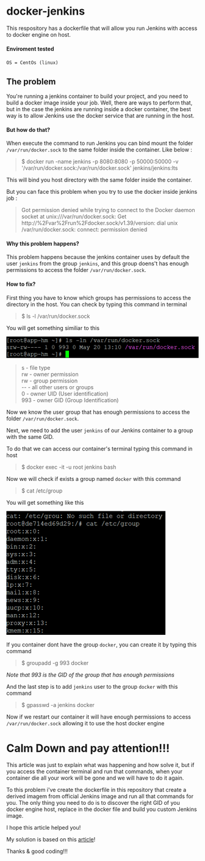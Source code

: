 # docker-jenkins

This respository has a dockerfile that will allow you run Jenkins with access to docker engine on host.

#### Enviroment tested
  `OS = CentOs (linux)`

## The problem

You're running a jenkins container to build your project, and you need to build a docker image inside your job.
Well, there are ways to perform that, but in the case the jenkins are running inside a docker container, 
the best way is to allow Jenkins use the docker service that are running in the host. 

#### But how do that?

When execute the command to run Jenkins you can bind mount the folder `/var/run/docker.sock` to the same folder inside the container. 
Like below :

  > $ docker run -name jenkins -p 8080:8080 -p 50000:50000 -v '/var/run/docker.sock:/var/run/docker.sock' jenkins/jenkins:lts

This will bind you host directory with the same folder inside the container.


But you can face this problem when you try to use the docker inside jenkins job :

  > Got permission denied while trying to connect to the Docker daemon socket at unix:///var/run/docker.sock: Get http://%2Fvar%2Frun%2Fdocker.sock/v1.39/version: dial unix /var/run/docker.sock: connect: permission denied
  
#### Why this problem happens?

This problem happens because the jenkins container uses by default the user `jenkins` from the group `jenkins`, 
and this group doens't has enough permissions to access the folder `/var/run/docker.sock`.


#### How to fix?

First thing you have to know which groups has permissions to access the directory in the host. 
You can check by typing this command in terminal

  > $ ls -l /var/run/docker.sock

You will get something similiar to this

![List-Permissions](https://github.com/igorgsousa/docker-jenkins/blob/master/imgs/list-permissions.PNG)
 
  > s - file type  
  > rw - owner permission  
  > rw - group permission  
  > -- - all other users or groups  
  > 0 - owner UID (User identification)  
  > 993 - owner GID (Group Identification)

Now we know the user group that has enough permissions to access the folder `/var/run/docker.sock`.

Next, we need to add the user `jenkins` of our Jenkins container to a group  with the same GID.

To do that we can access our container's terminal typing this command in host

  > $ docker exec -it -u root jenkins bash

Now we will check if exists a group named `docker` with this command

  > $ cat /etc/group
  
You will get something like this

![List-Groups](https://github.com/igorgsousa/docker-jenkins/blob/master/imgs/list-groups.PNG)

If you container dont have the group `docker`, you can create it by typing this command

  > $ groupadd -g 993 docker
  
*Note that 993 is the GID of the group that has enough permissions*


And the last step is to add `jenkins` user to the group `docker` with this command

  > $ gpasswd -a jenkins docker
  
Now if we restart our container it will have enough permissions to access `/var/run/docker.sock` allowing it to use the host docker engine

# Calm Down and pay attention!!!

This article was just to explain what was happening and how solve it, but if you access the container terminal and run that commands, when your container die all your work will be gone and we will have to do it again. 

To this problem i've create the dockerfile in this repository that create a derived imagem from official Jenkins image and run all that commands for you. The only thing you need to do is to discover the right GID of you docker engine host, replace in the docker file and build you custom Jenkins image.


I hope this article helped you!

My solution is based on this [article](https://medium.com/swlh/getting-permission-denied-error-when-pulling-a-docker-image-in-jenkins-docker-container-on-mac-b335af02ebca)!

Thanks & good coding!!!



